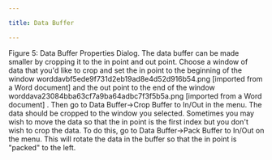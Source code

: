 ```yaml
---

title: Data Buffer

---
```

Figure 5: Data Buffer Properties Dialog.
The data buffer can be made smaller by cropping it to the in point and out point.
Choose a window of data that you'd like to crop and set the in point to the beginning of the window worddavbf5ede9f731d2eb19ad8e4d52d916b54.png [imported from a Word document] and the out point to the end of the window worddava23084bba63cf7a9ba64adbc7f3f5b5a.png [imported from a Word document] . 
Then go to Data Buffer->Crop Buffer to In/Out in the menu. The data should be cropped to the window you selected.
Sometimes you may wish to move the data so that the in point is the first index but you don't wish to crop the data.
To do this, go to Data Buffer->Pack Buffer to In/Out on the menu. This will rotate the data in the buffer so that the in point is "packed" to the left.